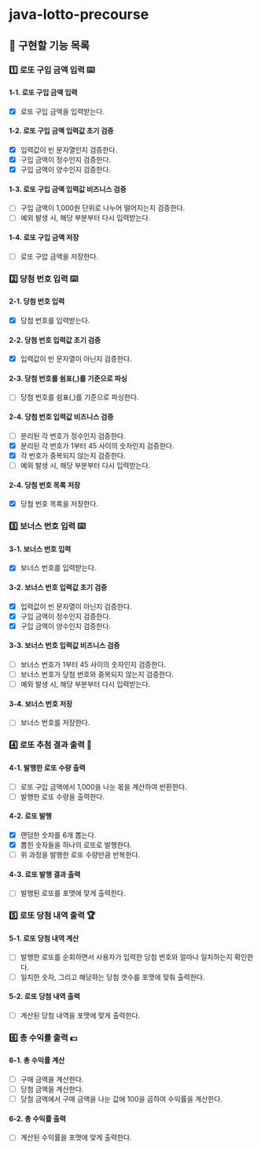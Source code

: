 # java-lotto-precourse

## 🚀 구현할 기능 목록

### 1️⃣ 로또 구입 금액 입력 ⌨️

#### 1-1. 로또 구입 금액 입력

- [x] 로또 구입 금액을 입력받는다.

#### 1-2. 로또 구입 금액 입력값 초기 검증

- [x] 입력값이 빈 문자열인지 검증한다.
- [x] 구입 금액이 정수인지 검증한다.
- [x] 구입 금액이 양수인지 검증한다.

#### 1-3. 로또 구입 금액 입력값 비즈니스 검증

- [ ] 구입 금액이 1,000원 단위로 나누어 떨어지는지 검증한다.
- [ ] 예외 발생 시, 해당 부분부터 다시 입력받는다. 

#### 1-4. 로또 구입 금액 저장

- [ ] 로또 구압 금액을 저장한다.

### 2️⃣ 당첨 번호 입력 ⌨️

#### 2-1. 당첨 번호 입력

- [x] 당첨 번호를 입력받는다.

#### 2-2. 당첨 번호 입력값 초기 검증

- [x] 입력값이 빈 문자열이 아닌지 검증한다.

#### 2-3. 당첨 번호를 쉼표(,)를 기준으로 파싱

- [ ] 당첨 번호를 쉼표(,)를 기준으로 파싱한다.

#### 2-4. 당첨 번호 입력값 비즈니스 검증

- [ ] 분리된 각 번호가 정수인지 검증한다.
- [x] 분리된 각 번호가 1부터 45 사이의 숫자인지 검증한다.
- [x] 각 번호가 중복되지 않는지 검증한다.
- [ ] 예외 발생 시, 해당 부분부터 다시 입력받는다.

#### 2-4. 당첨 번호 목록 저장

- [x] 당첨 번호 목록을 저장한다.

### 3️⃣ 보너스 번호 입력 ⌨️

#### 3-1. 보너스 번호 입력

- [x] 보너스 번호를 입력받는다.

#### 3-2. 보너스 번호 입력값 초기 검증

- [x] 입력값이 빈 문자열이 아닌지 검증한다.
- [x] 구입 금액이 정수인지 검증한다.
- [x] 구입 금액이 양수인지 검증한다.

#### 3-3. 보너스 번호 입력값 비즈니스 검증

- [ ] 보너스 번호가 1부터 45 사이의 숫자인지 검증한다.
- [ ] 보너스 번호가 당첨 번호와 중복되지 않는지 검증한다.
- [ ] 예외 발생 시, 해당 부분부터 다시 입력받는다.

#### 3-4. 보너스 번호 저장

- [ ] 보너스 번호를 저장한다.

### 4️⃣ 로또 추첨 결과 출력 📄

#### 4-1. 발행한 로또 수량 출력

- [ ] 로또 구입 금액에서 1,000을 나눈 몫을 계산하여 반환한다.
- [ ] 발행한 로또 수량을 출력한다.

#### 4-2. 로또 발행

- [x] 랜덤한 숫자를 6개 뽑는다.
- [x] 뽑힌 숫자들을 하나의 로또로 발행한다.
- [ ] 위 과정을 발행한 로또 수량만큼 반복한다.

#### 4-3. 로또 발행 결과 출력

- [ ] 발행된 로또를 포맷에 맞게 출력한다.

### 5️⃣ 로또 당첨 내역 출력 🏆

#### 5-1.  로또 당첨 내역 계산

- [ ] 발행한 로또를 순회하면서 사용자가 입력한 당첨 번호와 얼마나 일치하는지 확인한다.
- [ ] 일치한 숫자, 그리고 해당하는 당첨 갯수를 포맷에 맞춰 출력한다.

#### 5-2. 로또 당첨 내역 출력

- [ ] 계산된 당첨 내역을 포맷에 맞게 출력한다.

### 6️⃣ 총 수익률 출력 💵

#### 6-1. 총 수익률 계산

- [ ] 구매 금액을 계산한다.
- [ ] 당첨 금액을 계산한다.
- [ ] 당첨 금액에서 구매 금액을 나눈 값에 100을 곱하여 수익률을 계산한다.

#### 6-2. 총 수익률 출력

- [ ] 계산된 수익률을 포맷에 맞게 출력한다.
